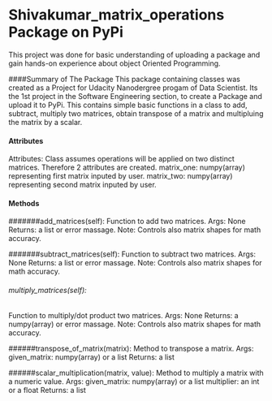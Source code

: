 # Shivakumar_matrix_operations Package on PyPi

This project was done for basic understanding of uploading a package and gain hands-on experience about object Oriented Programming.

####Summary of The Package
This package containing classes was created as a Project for Udacity Nanodergree progam of Data Scientist. 
Its the 1st project in the Software Engineering section, to create a Package and upload it to PyPi.
This contains simple basic functions in a class to add, subtract, multiply two matrices, obtain transpose of a matrix and multipluing the matrix by a scalar.

#### Attributes
Attributes: Class assumes operations will be applied on two distinct matrices. Therefore 2 attributes are created. 
matrix_one: numpy(array) representing first matrix inputed by user. 
matrix_two: numpy(array) representing second matrix inputed by user.


#### Methods

#######add_matrices(self): 
Function to add two matrices. 
Args: None Returns: a list or error massage. 
Note: Controls also matrix shapes for math accuracy.

#######subtract_matrices(self): 
Function to subtract two matrices. 
Args: None Returns: a list or error massage. 
Note: Controls also matrix shapes for math accuracy.

###### multiply_matrices(self): 
Function to multiply/dot product two matrices. 
Args: None Returns: a numpy(array) or error massage. 
Note: Controls also matrix shapes for math accuracy.

######transpose_of_matrix(matrix): 
Method to transpose a matrix. 
Args: given_matrix: numpy(array) or a list 
Returns: a list

######scalar_multiplication(matrix, value): 
Method to multiply a matrix with a numeric value. 
Args: given_matrix: numpy(array) or a list multiplier: an int or a float 
Returns: a list








